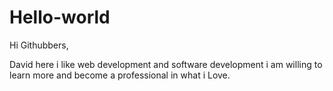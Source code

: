 # Hello-world

Hi Githubbers,

David here i like web development and software development
i am willing to learn more and become a professional in what i 
Love.
